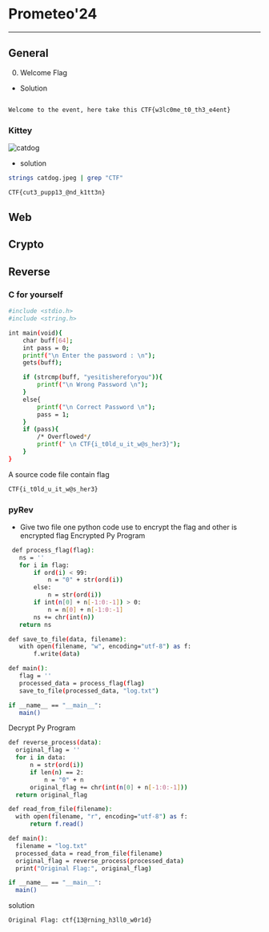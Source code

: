 # Prometeo'24
---
## General
0. Welcome Flag
   
- Solution

```bash

Welcome to the event, here take this CTF{w3lc0me_t0_th3_e4ent}

```

### Kittey
   
![catdog](https://github.com/aashishsec/WriteUps/assets/65489287/44abafdf-4fe5-4c37-a25b-98e445922c32)

- solution
```bash
strings catdog.jpeg | grep "CTF"

CTF{cut3_pupp13_@nd_k1tt3n}
```
## Web
## Crypto
## Reverse 
### C for yourself
```bash
#include <stdio.h>
#include <string.h>

int main(void){
    char buff[64];
    int pass = 0;
    printf("\n Enter the password : \n");
    gets(buff);

    if (strcmp(buff, "yesitishereforyou")){
        printf("\n Wrong Password \n");
    }
    else{
        printf("\n Correct Password \n");
        pass = 1;
    }
    if (pass){
        /* Overflowed*/
        printf(" \n CTF{i_t0ld_u_it_w@s_her3}");
    }
}

```
A source code file contain flag

```bash
CTF{i_t0ld_u_it_w@s_her3}
```

### pyRev

- Give two file one python code use to encrypt the flag and other is encrypted flag
  Encrypted Py Program
 ```bash
  def process_flag(flag):
    ns = ''
    for i in flag:
        if ord(i) < 99:
            n = "0" + str(ord(i))
        else:
            n = str(ord(i))
        if int(n[0] + n[-1:0:-1]) > 0:
            n = n[0] + n[-1:0:-1]
        ns += chr(int(n))
    return ns

def save_to_file(data, filename):
    with open(filename, "w", encoding="utf-8") as f:
        f.write(data)

def main():
    flag = ''
    processed_data = process_flag(flag)
    save_to_file(processed_data, "log.txt")

if __name__ == "__main__":
    main()

  ```
  Decrypt Py Program
  ```bash
  def reverse_process(data):
    original_flag = ''
    for i in data:
        n = str(ord(i))
        if len(n) == 2:
            n = "0" + n
        original_flag += chr(int(n[0] + n[-1:0:-1]))
    return original_flag

def read_from_file(filename):
    with open(filename, "r", encoding="utf-8") as f:
        return f.read()

def main():
    filename = "log.txt"
    processed_data = read_from_file(filename)
    original_flag = reverse_process(processed_data)
    print("Original Flag:", original_flag)

if __name__ == "__main__":
    main()

  ```
  solution
  ```bash
  Original Flag: ctf{13@rning_h3ll0_w0r1d}
  ```
